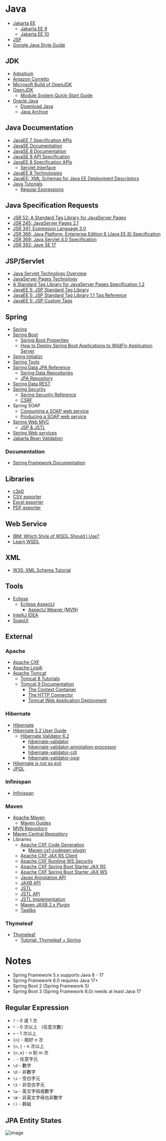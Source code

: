 # Java

- [Jakarta EE](https://jakarta.ee)
    - [Jakarta EE 9](https://jakarta.ee/release/9/)
    - [Jakarta EE 10](https://jakarta.ee/release/10/)
- [JSP](https://jcp.org/en/home/index)
- [Google Java Style Guide](https://google.github.io/styleguide/javaguide.html)

## JDK

- [Adoptium](https://adoptium.net)
- [Amazon Corretto](https://aws.amazon.com/tw/corretto/)
- [Microsoft Build of OpenJDK](https://www.microsoft.com/openjdk)
- [OpenJDK](https://openjdk.org/)
    - [Module System Quick-Start Guide](https://openjdk.org/projects/jigsaw/quick-start)
- [Oracle Java](https://www.oracle.com/java/)
    - [Download Java](https://www.oracle.com/my/java/technologies/downloads/)
    - [Java Archive](https://www.oracle.com/my/java/technologies/downloads/archive/)

## Java Documentation

- [JavaEE 7 Specification APIs](https://docs.oracle.com/javaee/7/api/index.html)
- [JavaSE Documentation](https://docs.oracle.com/en/java/javase/index.html)
- [JavaSE 8 Documentation](https://docs.oracle.com/javase/8/docs/)
- [JavaSE 8 API Specification](https://docs.oracle.com/javase/8/docs/api/index.html)
- [JavaEE 8 Specification APIs](https://javaee.github.io/javaee-spec/javadocs/)
    - [Servlet Interface](https://javaee.github.io/javaee-spec/javadocs/javax/servlet/Servlet.html)
- [JavaEE 8 Technologies](https://www.oracle.com/java/technologies/java-ee-8.html)
- [JavaEE: XML Schemas for Java EE Deployment Descriptors](https://www.oracle.com/webfolder/technetwork/jsc/xml/ns/javaee/index.html)
- [Java Tutorials](https://docs.oracle.com/javase/tutorial/)
  - [Regular Expressions](https://docs.oracle.com/javase/tutorial/essential/regex/)

## Java Specification Requests

- [JSR 52: A Standard Tag Library for JavaServer Pages](https://jcp.org/en/jsr/detail?id=52)
- [JSR 245: JavaServer Pages 2.1](https://jcp.org/en/jsr/detail?id=245)
- [JSR 341: Expression Language 3.0](https://jcp.org/en/jsr/detail?id=341)
- [JSR 366: Java Platform, Enterprise Edition 8 (Java EE 8) Specification](https://www.jcp.org/en/jsr/detail?id=366)
- [JSR 369: Java Servlet 4.0 Specification](https://jcp.org/en/jsr/detail?id=369)
- [JSR 392: Jave SE 17](https://www.jcp.org/en/jsr/detail?id=392)

## JSP/Servlet

- [Java Servlet Technology Overview](https://www.oracle.com/java/technologies/servlet-technology.html)
- [JavaServer Pages Technology](https://www.oracle.com/java/technologies/jspt.html)
- [A Standard Tag Library for JavaServer Pages Specification 1.2](https://download.oracle.com/otndocs/jcp/jstl-1.2-mrel2-oth-JSpec/)
- [JavaEE 5: JSP Standard Tag Library](https://docs.oracle.com/javaee/5/tutorial/doc/bnakc.html)
- [JavaEE 5: JSP Standard Tag Library 1.1 Tag Reference](https://docs.oracle.com/javaee/5/jstl/1.1/docs/tlddocs/)
- [JavaEE 5: JSP Custom Tags](https://docs.oracle.com/javaee/5/tutorial/doc/bnalj.html)

## Spring

- [Spring](https://spring.io/)
- [Spring Boot](https://spring.io/projects/spring-boot)
    - [Spring Boot Properties](https://docs.spring.io/spring-boot/docs/current/reference/html/application-properties.html)
    - [How to Deploy Spring Boot Applications to WildFly Application Server](https://www.springcloud.io/post/2022-09/spring-boot--wildfly/)
- [Sping Initializr](https://start.spring.io/)
- [Spring Tools](https://spring.io/tools)
- [Spring Data JPA Reference](https://docs.spring.io/spring-data/jpa/docs/current/reference/html/)
    - [Spring Data Repositories](https://docs.spring.io/spring-data/jpa/docs/current/reference/html/#repositories)
    - [JPA Repository](https://docs.spring.io/spring-data/jpa/docs/current/api/org/springframework/data/jpa/repository/JpaRepository.html)
- [Spring Data REST](https://spring.io/projects/spring-data-rest)
- [Spring Security](https://docs.spring.io/spring-security/reference/)
    - [Spring Security Reference](https://docs.spring.io/spring-security/site/docs/4.2.3.RELEASE/reference/htmlsingle/)
    - [CSRF](https://owasp.org/www-community/attacks/csrf)
- Spring SOAP
    - [Consuming a SOAP web service](https://spring.io/guides/gs/consuming-web-service/)
    - [Producing a SOAP web service](https://spring.io/guides/gs/producing-web-service/)
- [Spring Web MVC](https://docs.spring.io/spring-framework/docs/5.0.2.RELEASE/spring-framework-reference/web.html#mvc)
    - [JSP & JSTL](https://docs.spring.io/spring-framework/docs/5.0.2.RELEASE/spring-framework-reference/web.html#mvc-view-jsp)   
- [Spring Web services](https://spring.io/projects/spring-ws)
- [Jakarta Bean Validation](https://beanvalidation.org/)     

### Documentation

- [Spring Framework Documentation](https://docs.spring.io/spring-framework/reference/)

## Libraries

- [c3p0](https://www.mchange.com/projects/c3p0/)
- [CSV exporter](https://super-csv.github.io/super-csv/)
- [Excel exporter](https://poi.apache.org)
- [PDF exporter](https://github.com/LibrePDF/OpenPDF/tree/master)


## Web Service
- [IBM: Which Style of WSDL Should I Use?](https://developer.ibm.com/articles/ws-whichwsdl/)
- [Learn WSDL](https://www.tutorialspoint.com/wsdl/index.htm)

## XML

- [W3S: XML Schema Tutorial](https://www.w3schools.com/xml/schema_intro.asp)

## Tools

- [Eclipse](https://www.eclipse.org/downloads/)
    - [Eclipse AspectJ](https://www.eclipse.org/aspectj/)
        - [AspectJ Weaver (MVN)](https://mvnrepository.com/artifact/org.aspectj/aspectjweaver)
- [IntelliJ IDEA](https://www.jetbrains.com/idea/)
- [SoapUI](https://www.soapui.org/)

## External

### Apache

- [Apache CXF](https://cxf.apache.org/)
- [Apache Log4j](https://logging.apache.org/log4j/2.x/)
- [Apache Tomcat](https://tomcat.apache.org/)
    - [Tomcat 8 Tutorials](http://www.avajava.com/tutorials/categories/tomcat)
    - [Tomcat 9 Documentation](https://tomcat.apache.org/tomcat-9.0-doc/)
        - [The Context Container](https://tomcat.apache.org/tomcat-9.0-doc/config/context.html)
        - [The HTTP Connector](https://tomcat.apache.org/tomcat-9.0-doc/config/http.html)
        - [Tomcat Web Application Deployment](https://tomcat.apache.org/tomcat-9.0-doc/deployer-howto.html)

### Hibernate

- [Hibernate](https://hibernate.org/)
- [Hibernate 5.2 User Guide](https://docs.jboss.org/hibernate/orm/5.2/userguide/html_single/Hibernate_User_Guide.html)
  - [Hibernate Validator 6.2](https://hibernate.org/validator/releases/6.2/)
    - [hibernate-validator](https://search.maven.org/artifact/org.hibernate.validator/hibernate-validator/6.2.5.Final/jar)
    - [hibernate-validator-annotation-processor](https://search.maven.org/artifact/org.hibernate.validator/hibernate-validator-annotation-processor/6.2.5.Final/jar)
    - [hibernate-validator-cdi](https://search.maven.org/artifact/org.hibernate.validator/hibernate-validator-cdi/6.2.5.Final/jar)
    - [hibernate-validator-osgi](https://search.maven.org/artifact/org.hibernate.validator/hibernate-validator-osgi/6.2.5.Final/jar)
- [Hibernate is not so evil](https://betterprogramming.pub/hibernate-is-not-so-evil-84ca72b959c3)
- [JPQL](https://www.tutorialspoint.com/jpa/jpa_jpql.htm)

### Infinispan

- [Infinispan](https://infinispan.org/)

### Maven

- [Apache Maven](https://maven.apache.org)
    - [Maven Guides](https://maven.apache.org/guides/)
- [MVN Repository](https://mvnrepository.com/)
- [Maven Central Repository](https://central.sonatype.com/?smo=true)    
- Libraries
    - [Apache CXF Code Generation](https://mvnrepository.com/artifact/org.apache.cxf/cxf-codegen-plugin)
        - [Maven cxf-codegen-plugin](https://cxf.apache.org/docs/maven-cxf-codegen-plugin-wsdl-to-java.html)
    - [Apache CXF JAX RS Client](https://mvnrepository.com/artifact/org.apache.cxf/cxf-rt-rs-client)
    - [Apache CXF Runtime WS Security](https://mvnrepository.com/artifact/org.apache.cxf/cxf-rt-ws-security)
    - [Apache CXF Spring Boot Starter JAX RS](https://mvnrepository.com/artifact/org.apache.cxf/cxf-spring-boot-starter-jaxrs)
    - [Apache CXF Spring Boot Starter JAX WS](https://mvnrepository.com/artifact/org.apache.cxf/cxf-spring-boot-starter-jaxws)        
    - [Javax Annotation API](https://mvnrepository.com/artifact/javax.annotation/javax.annotation-api/1.3.2)
    - [JAXB API](https://mvnrepository.com/artifact/javax.xml.bind/jaxb-api)
    - [JSTL](https://mvnrepository.com/artifact/jstl/jstl)
    - [JSTL API](https://mvnrepository.com/artifact/javax.servlet.jsp.jstl/javax.servlet.jsp.jstl-api/1.2.1)
    - [JSTL Implementation](https://mvnrepository.com/artifact/org.glassfish.web/javax.servlet.jsp.jstl/1.2.1)
    - [Maven JAXB 2.x Plugin](https://mvnrepository.com/artifact/org.jvnet.jaxb2.maven2/maven-jaxb2-plugin)
    - [Taglibs](https://mvnrepository.com/artifact/taglibs/standard)

### Thymeleaf

- [Thymeleaf](https://www.thymeleaf.org)
    - [Tutorial: Thymeleaf + Spring](https://www.thymeleaf.org/doc/tutorials/3.0/thymeleafspring.html)

# Notes

- Spring Framework 5.x supports Java 8 - 17
- Spring Framework 6.0 requires Java 17+
- Spring Boot 2 (Spring Framework 5)
- Spring Boot 3 (Spring Framework 6.0) needs at least Java 17

## Regular Expression

- `?` - 0 或 1 次
- `*` - 0 次以上 （任意次數）
- `+` - 1 次以上
- `{n}` - 剛好 n 次
- `{n,}` - n 次以上
- `{n,m}` - n 到 m 次
- `.` - 任意字元
- `\d` - 數字
- `\D` - 非數字
- `\s` - 空白字元
- `\S` - 非空白字元
- `\w` - 英文字母或數字
- `\W` - 非英文字母也非數字
-  `()` - 群組

## JPA Entity States

![image](img/Entity_States.png)    